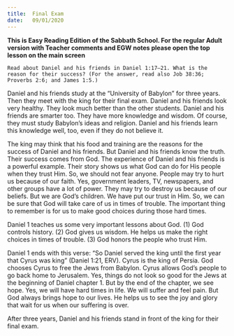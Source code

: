 ```yaml
---
title:  Final Exam
date:   09/01/2020
---
```


 **This is Easy Reading Edition of the Sabbath School. For the regular Adult version with Teacher comments and EGW notes please open the top lesson on the main screen** 

`Read about Daniel and his friends in Daniel 1:17–21. What is the reason for their success? (For the answer, read also Job 38:36; Proverbs 2:6; and James 1:5.)`

Daniel and his friends study at the “University of Babylon” for three years. Then they meet with the king for their final exam. Daniel and his friends look very healthy. They look much better than the other students. Daniel and his friends are smarter too. They have more knowledge and wisdom. Of course, they must study Babylon’s ideas and religion. Daniel and his friends learn this knowledge well, too, even if they do not believe it.

The king may think that his food and training are the reasons for the success of Daniel and his friends. But Daniel and his friends know the truth. Their success comes from God. The experience of Daniel and his friends is a powerful example. Their story shows us what God can do for His people when they trust Him. So, we should not fear anyone. People may try to hurt us because of our faith. Yes, government leaders, TV, newspapers, and other groups have a lot of power. They may try to destroy us because of our beliefs. But we are God’s children. We have put our trust in Him. So, we can be sure that God will take care of us in times of trouble. The important thing to remember is for us to make good choices during those hard times.

Daniel 1 teaches us some very important lessons about God. (1) God controls history. (2) God gives us wisdom. He helps us make the right choices in times of trouble. (3) God honors the people who trust Him.

Daniel 1 ends with this verse: “So Daniel served the king until the first year that Cyrus was king” (Daniel 1:21, ERV). Cyrus is the king of Persia. God chooses Cyrus to free the Jews from Babylon. Cyrus allows God’s people to go back home to Jerusalem. Yes, things do not look so good for the Jews at the beginning of Daniel chapter 1. But by the end of the chapter, we see hope. Yes, we will have hard times in life. We will suffer and feel pain. But God always brings hope to our lives. He helps us to see the joy and glory that wait for us when our suffering is over.

After three years, Daniel and his friends stand in front of the king for their final exam.
